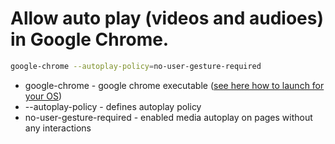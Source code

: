 # Allow auto play (videos and audioes) in Google Chrome.

```bash
google-chrome --autoplay-policy=no-user-gesture-required
```

- google-chrome - google chrome executable ([see here how to launch for your OS](/google-chrome/launch_cli_linux))
- --autoplay-policy - defines autoplay policy
- no-user-gesture-required - enabled media autoplay on pages without any interactions
